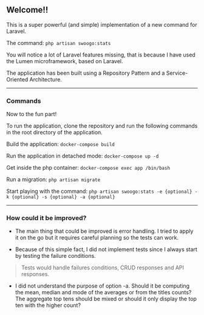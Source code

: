 ## Welcome!!

This is a super powerful (and simple) implementation of a new command for Laravel. 

The command: `php artisan swoogo:stats`

You will notice a lot of Laravel features missing, that is because I have used the Lumen microframework, based on Laravel. 

The application has been built using a Repository Pattern and a Service-Oriented Architecture.

---
### Commands

Now to the fun part! 

To run the application, clone the repository and run the following commands in the root directory of the application.

Build the application: 
```docker-compose build```

Run the application in detached mode: 
```docker-compose up -d```

Get inside the php container:
```docker-compose exec app /bin/bash```

Run a migration:
```php artisan migrate```

Start playing with the command:
```php artisan swoogo:stats -e {optional} -k {optional} -s {optional} -a {optional}```

---

### How could it be improved?

- The main thing that could be improved is error handling. I tried to apply it on the go but it requires careful planning so the tests can work.

- Because of this simple fact, I did not implement tests since I always start by testing the failure conditions.
 > Tests would handle failures conditions, CRUD responses and API responses.

- I did not understand the purpose of option -a. Should it be computing the mean, median and mode of the averages or from the titles counts? The aggregate top tens should be mixed or should it only display the top ten with the higher count?
